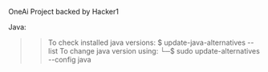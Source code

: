 OneAi Project backed by Hacker1


Java:
>>To check installed java versions: 
$ update-java-alternatives --list
>> To change java version using:
└─$ sudo update-alternatives --config java
>>
